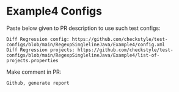 # Example4 Configs
Paste below given to PR description to use such test configs:
```
Diff Regression config: https://github.com/checkstyle/test-configs/blob/main/RegexpSinglelineJava/Example4/config.xml
Diff Regression projects: https://github.com/checkstyle/test-configs/blob/main/RegexpSinglelineJava/Example4/list-of-projects.properties
```
Make comment in PR:
```
Github, generate report
```
